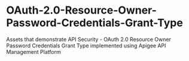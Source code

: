 # OAuth-2.0-Resource-Owner-Password-Credentials-Grant-Type
Assets that demonstrate API Security - OAuth 2.0 Resource Owner Password Credentials Grant Type implemented using Apigee API Management Platform
